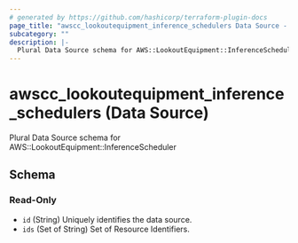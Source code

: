 ```yaml
---
# generated by https://github.com/hashicorp/terraform-plugin-docs
page_title: "awscc_lookoutequipment_inference_schedulers Data Source - terraform-provider-awscc"
subcategory: ""
description: |-
  Plural Data Source schema for AWS::LookoutEquipment::InferenceScheduler
---
```


# awscc_lookoutequipment_inference_schedulers (Data Source)

Plural Data Source schema for AWS::LookoutEquipment::InferenceScheduler



<!-- schema generated by tfplugindocs -->
## Schema

### Read-Only

- `id` (String) Uniquely identifies the data source.
- `ids` (Set of String) Set of Resource Identifiers.


